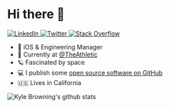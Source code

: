 # Hi there 👋
<p align="left">
<a href="www.linkedin.com/in/kyle-browning-eng-manager">
  <img src="https://img.shields.io/badge/-LinkedIn-%233781da" alt="LinkedIn"/>
</a> 
<a href="https://www.twitter.com/kylebrowning">
  <img src="https://img.shields.io/badge/-Twitter-%231DA1F2" alt="Twitter" />
</a> 
<a href="https://stackoverflow.com/users/277863/kyle-browning">
  <img src="https://img.shields.io/badge/-Stack%20Overflow-%23f48024" alt="Stack Overflow" />
</a> 
</p>

* 📱 iOS & Engineering Manager
* 🏈 Currently at [@TheAthletic](https://theathletic.com)
* 🪐 Fascinated by space
* 💻 I publish some [open source software on GitHub](https://github.com/kylebrowning?tab=repositories&type=public)
* 🇺🇸 Lives in California

<p align="right">

  ![Kyle Browning's github stats](https://github-readme-stats.vercel.app/api?username=kylebrowning&count_private=true&show_icons=true)
  
</p>
